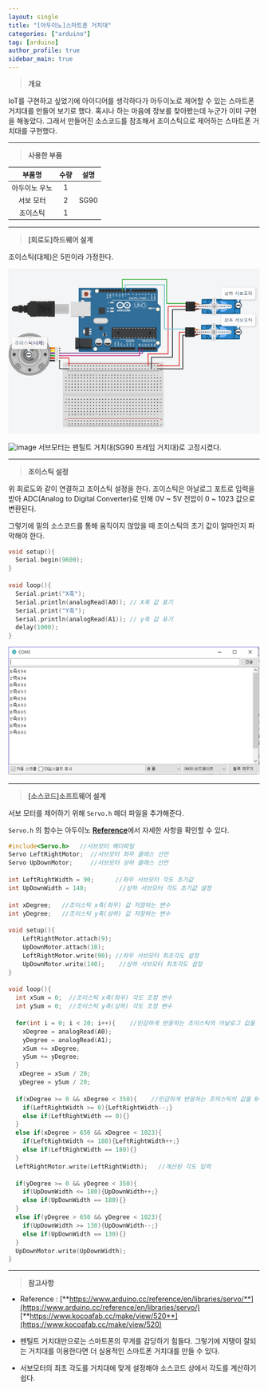 ```yaml
---
layout: single
title: "[아두이노]스마트폰 거치대"
categories: ["arduino"]
tag: [arduino]
author_profile: true
sidebar_main: true
---
```




> **개요**

IoT를 구현하고 싶었기에 아이디어를 생각하다가 아두이노로 제어할 수 있는 스마트폰 거치대를 만들어 보기로 했다. 혹시나 하는 마음에 정보를 찾아봤는데 누군가 이미 구현을 해놓았다. 그래서 만들어진 소스코드를 참조해서 조이스틱으로 제어하는 스마트폰 거치대를 구현했다.

---

> __사용한 부품__

|부품명|수량|설명|
|:---:|:---:|:---:|
|아두이노 우노|1|  |
|서보 모터|2| SG90 |
|조이스틱|1|  |

---

> **[회로도]하드웨어 설계**

조이스틱(대체)은 5핀이라 가정한다.

![circuit](https://github.com/JiJinWoo/JiJinWoo.github.io/blob/master/assets/images/blog/%ED%9A%8C%EB%A1%9C%EB%8F%84.PNG?raw=true)

![image](https://github.com/JiJinWoo/JiJinWoo.github.io/blob/master/assets/images/blog/Merged_document.jpg?raw=true)
서브모터는 팬틸트 거치대(SG90 프레임 거치대)로 고정시켰다.

---

> **조이스틱 설정**

위 회로도와 같이 연결하고 조이스틱 설정을 한다. 조이스틱은 아날로그 포트로 입력을 받아 ADC(Analog to Digital Converter)로 인해 0V ~ 5V 전압이 0 ~ 1023 값으로 변환된다. 


그렇기에 밑의 소스코드를 통해 움직이지 않았을 때 조이스틱의 초기 값이 얼마인지 파악해야 한다.

```cpp
void setup(){
  Serial.begin(9600);
}

void loop(){
  Serial.print("X축");
  Serial.println(analogRead(A0)); // X축 값 표기
  Serial.print("Y축");
  Serial.println(analogRead(A1)); // y축 값 표기 
  delay(1000);                                 
}
```

![circuit](https://github.com/JiJinWoo/JiJinWoo.github.io/blob/master/assets/images/x,y.PNG?raw=true)

---

> **[소스코드]소프트웨어 설계**

서보 모터를 제어하기 위해 ```Servo.h``` 헤더 파일을 추가해준다.


```Servo.h``` 의 함수는  아두이노 [**Reference**](https://www.arduino.cc/reference/en/libraries/servo/)에서 자세한 사항을 확인할 수 있다.

```cpp
#include<Servo.h>   //서브모터 헤더파일
Servo LeftRightMotor;  //서브모터 좌우 클래스 선언
Servo UpDownMotor;     //서브모터 상하 클래스 선언

int LeftRightWidth = 90;      //좌우 서브모터 각도 초기값
int UpDownWidth = 140;         //상하 서브모터 각도 초기값 설정

int xDegree;   //조이스틱 x축(좌우) 값 저장하는 변수
int yDegree;   //조이스틱 y축(상하) 값 저장하는 변수

void setup(){
    LeftRightMotor.attach(9);
    UpDownMotor.attach(10);   
    LeftRightMotor.write(90); //좌우 서브모터 최초각도 설정
    UpDownMotor.write(140);    //상하 서브모터 최초각도 설정
}

void loop(){
  int xSum = 0;  //조이스틱 x축(좌우) 각도 조정 변수
  int ySum = 0;  //조이스틱 y축(상하) 각도 조정 변수

  for(int i = 0; i < 20; i++){    //민감하게 반응하는 조이스틱의 아날로그 값을 추출하여 오차범위 조절
    xDegree = analogRead(A0);
    yDegree = analogRead(A1);
    xSum += xDegree;
    ySum += yDegree;
  }
   xDegree = xSum / 20;
   yDegree = ySum / 20;

  if(xDegree >= 0 && xDegree < 350){	//민감하게 반응하는 조의스틱의 값을 0~350 범위로 조정
    if(LeftRightWidth >= 0){LeftRightWidth--;}
    else if(LeftRightWidth == 0){}
  }
  else if(xDegree > 650 && xDegree < 1023){
    if(LeftRightWidth <= 180){LeftRightWidth++;}
    else if(LeftRightWidth == 180){}
  }
  LeftRightMotor.write(LeftRightWidth);   //계산된 각도 입력
  
  if(yDegree >= 0 && yDegree < 350){
    if(UpDownWidth <= 180){UpDownWidth++;}
    else if(UpDownWidth == 180){}
  }
  else if(yDegree > 650 && yDegree < 1023){
    if(UpDownWidth >= 130){UpDownWidth--;}
    else if(UpDownWidth == 130){}
  }
  UpDownMotor.write(UpDownWidth);
}

```

---

> **참고사항**

* Reference : 
[**https://www.arduino.cc/reference/en/libraries/servo/**](https://www.arduino.cc/reference/en/libraries/servo/) 
[**https://www.kocoafab.cc/make/view/520**](https://www.kocoafab.cc/make/view/520) 

* 펜틸트 거치대만으로는 스마트폰의 무게를 감당하기 힘들다. 그렇기에 지탱이 잘되는 거치대를 이용한다면 더 실용적인 스마트폰 거치대를 만들 수 있다.

*  서보모터의 최초 각도를 거치대에 맞게 설정해야 소스코드 상에서 각도를 계산하기 쉽다.